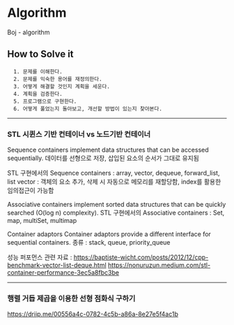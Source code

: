 # Algorithm
Boj - algorithm

## How to Solve it
```
  1. 문제를 이해한다.
  2. 문제를 익숙한 용어를 재정의한다.
  3. 어떻게 해결할 것인지 계획을 세운다.
  4. 계획을 검증한다.
  5. 프로그램으로 구현한다.
  6. 어떻게 풀었는지 돌아보고, 개선할 방법이 있는지 찾아본다.
```
---
### STL 시퀸스 기반 컨테이너 vs 노드기반 컨테이너

Sequence containers implement data structures that can be accessed sequentially. 
데이터를 선형으로 저장, 삽입된 요소의 순서가 그대로 유지됨

STL 구현에서의 Sequence containers : array, vector, dequeue, forward_list, list
vector : 객체의 요소 추가, 삭제 시 자동으로 메모리를 재할당함, index를 활용한 임의접근이 가능함


Associative containers implement sorted data structures that can be quickly searched (O(log n) complexity). 
STL 구현에서의 Associative containers : Set, map, multiSet, multimap

Container adaptors
Container adaptors provide a different interface for sequential containers. 
종류 : stack, queue, priority_queue 


성능 퍼포먼스 관련 자료 : 
https://baptiste-wicht.com/posts/2012/12/cpp-benchmark-vector-list-deque.html
https://nonuruzun.medium.com/stl-container-performance-3ec5a8fbc3be

---
### 행렬 거듭 제곱을 이용한 선형 점화식 구하기

https://driip.me/00556a4c-0782-4c5b-a86a-8e27e5f4ac1b
